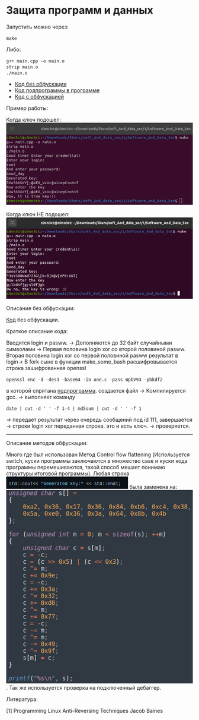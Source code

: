 # Защита программ и данных 

Запустить можно через: 
```shell
make
```

Либо:
```shell 
g++ main.cpp -o main.o
strip main.o
./main.o
```

* [Код без обфускации](https://github.com/disc0nn3ct/Software_And_Data_Sec/blob/c63160f48a3d3cd2e223553042985c9dad6e5399/main.cpp)  
* [Код подпрограммы в программе](https://github.com/disc0nn3ct/Software_And_Data_Sec/blob/main/not%20necessary/one.c) 
* [Код с обфускацией](https://github.com/disc0nn3ct/Software_And_Data_Sec/blob/main/main.cpp)  



Пример работы: 

Когда ключ подошел: 
![Positive example](src/Positive_example.png)

Когда ключ НЕ подошел: 
![Negative example](src/Negative_example.png)


Описание без обфускации: 

[Код](https://github.com/disc0nn3ct/Software_And_Data_Sec/blob/c63160f48a3d3cd2e223553042985c9dad6e5399/main.cpp) без обфускации.

Краткое описание кода:

Вводятся login и pasww. -> Дополняются до 32 байт случайными символами -> Первая половина login xor со второй половиной pasww. Вторая половина login xor со первой половиной pasww результат в login-> 
В fork сыне в функции make_some_bash расшифровывается строка зашифрованная openssl 
```shell
openssl enc -d -des3 -base64 -in one.c -pass WpbV93 -pbkdf2
```
в которой спрятана [подпрограмма](https://github.com/disc0nn3ct/Software_And_Data_Sec/blob/main/not%20necessary/one.c). создается файл -> Компилируется gcc. -> выполняет команду 
```shell
date | cut -d ' ' -f 1-4 | md5sum | cut -d ' ' -f 1
```
-> передает результат через очередь сообщений под id 111, завершается -> строки login xor переданная строка. это и есть ключ. 
-> проверяется.

___

Описание методов обфускации:

Много где был использован Метод Control flow flattening (Используется switch, куски программы заключаются в множество case и куски кода программы перемешиваются, такой способ мешает понимаю структуры итоговой программы). Любая строка ![before](src/before.png) была заменена на: ![after](src/after.png). Так же используется проверка на подключенный дебаггер. 



Литература: 

[1] Programming Linux Anti-Reversing Techniques Jacob Baines

